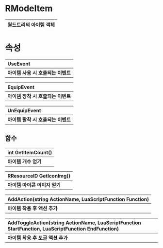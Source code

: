 # **RModeItem**

| **월드트리의 아이템 객체** |
| :--- |
# **속성**

| **UseEvent** |
| :--- |
| **아이템 사용 시 호출되는 이벤트** |

| **EquipEvent** |
| :--- |
| **아이템 장착 시 호출되는 이벤트** |

| **UnEquipEvent** |
| :--- |
| **아이템 탈착 시 호출되는 이벤트** |

## **함수**

| **int GetItemCount()** |
| :--- |
| **아이템 개수 얻기** |

| **RResourceID GetIconImg()** |
| :--- |
| **아이템 아이콘 이미지 얻기** |

| **AddAction(string ActionName, LuaScriptFunction Function)** |
| :--- |
| **아이템 착용 후 액션 추가** |

| **AddToggleAction(string ActionName, LuaScriptFunction StartFunction, LuaScriptFunction EndFunction)** |
| :--- |
| **아이템 착용 후 토글 액션 추가** |

